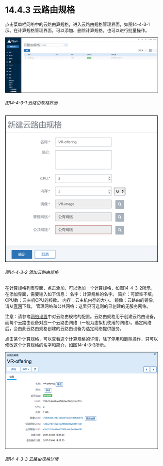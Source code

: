 # 14.4.3 云路由规格

点击菜单栏网络中的云路由算规格，进入云路由规格管理界面，如图14-4-3-1示。在计算规格管理界面，可以添加、删除计算规格，也可以进行批量操作。

![png](../images/14-4-3-1.png "图14-4-3-1 云路由规格界面")
###### 图14-4-3-1 云路由规格界面


![png](../images/14-4-3-2.png "图14-4-3-2 添加云路由规格")

###### 图14-4-3-2 添加云路由规格

在计算规格列表界面，点击添加，可以添加一个计算规格，如图14-4-3-2所示。在添加界面，需要输入如下信息：
名字：计算规格的名字。
简介：可留空不填。
CPU数：云主机CPU的核数。
内存：云主机内存的大小。
镜像：云路由的镜像，请从[官网](/www.zstack.io)下载。
管理网络和公共网络：这里只可选则的已创建的无服务网络。

注意：请参考[网络设置](/Network/VR-network.md)中对云路由规格的配置。云路由规格用于创建云路由设备，而每个云路由设备对应一个云路由网络（一般为虚拟机使用的网络）。选定网络后，会由此云路由规格创建的云路由设备为选定网络提供服务。

点击某个计算规格，可以查看这个计算规格的详情，除了停用和删除操作，只可以修改这个计算规格的名字和简介，如图14-4-3-3所示。


![png](../images/14-4-3-3.png "图14-4-3-3 云路由规格详情")

###### 图14-4-3-3 云路由规格详情
